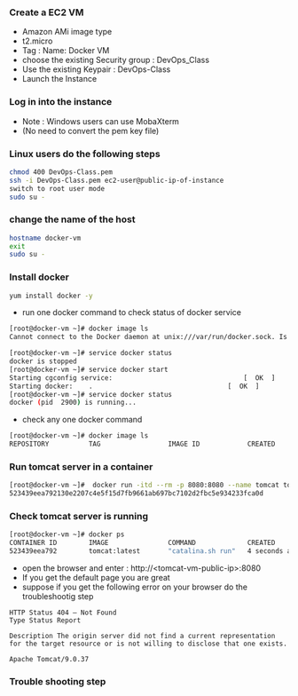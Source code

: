 ### Create a EC2 VM
* Amazon AMi image type
* t2.micro
* Tag : Name: Docker VM
* choose the existing Security group : DevOps_Class
* Use the existing Keypair : DevOps-Class
* Launch the Instance
### Log in into the instance
* Note : Windows users can use MobaXterm
* (No need to convert the pem key file)
### Linux users do the following steps
``` bash
chmod 400 DevOps-Class.pem
ssh -i DevOps-Class.pem ec2-user@public-ip-of-instance
switch to root user mode
sudo su -
```
### change the name of the host
``` bash
hostname docker-vm
exit
sudo su -
```
### Install docker 
``` bash
yum install docker -y 
```
* run one docker command to check status of docker service
``` bash
[root@docker-vm ~]# docker image ls
Cannot connect to the Docker daemon at unix:///var/run/docker.sock. Is the docker daemon running?
```
``` bash
[root@docker-vm ~]# service docker status
docker is stopped
[root@docker-vm ~]# service docker start
Starting cgconfig service:                                 [  OK  ]
Starting docker:	.                                  [  OK  ]
[root@docker-vm ~]# service docker status
docker (pid  2900) is running...
```
* check any one docker command 
``` bash
[root@docker-vm ~]# docker image ls
REPOSITORY          TAG                 IMAGE ID            CREATED             SIZE
```
### Run tomcat server in a container
``` bash
[root@docker-vm ~]#  docker run -itd --rm -p 8080:8080 --name tomcat tomcat:latest
523439eea792130e2207c4e5f15d7fb9661ab697bc7102d2fbc5e934233fca0d
```
### Check tomcat server is running
``` bash
[root@docker-vm ~]# docker ps
CONTAINER ID        IMAGE               COMMAND             CREATED             STATUS              PORTS                    NAMES
523439eea792        tomcat:latest       "catalina.sh run"   4 seconds ago       Up 3 seconds        0.0.0.0:8080->8080/tcp   tomcat
```
* open the browser and enter : http://\<tomcat-vm-public-ip\>:8080
* If you get the default page you are great
* suppose if you get the following error on your browser do the troubleshootig step
``` 
HTTP Status 404 – Not Found
Type Status Report

Description The origin server did not find a current representation for the target resource or is not willing to disclose that one exists.

Apache Tomcat/9.0.37
```
### Trouble shooting step
``` 





